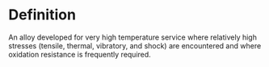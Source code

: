 # Definition

An alloy developed for very high temperature service where relatively
high stresses (tensile, thermal, vibratory, and shock) are encountered
and where oxidation resistance is frequently required.
